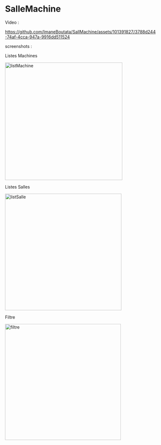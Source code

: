 # SalleMachine
Video :

https://github.com/ImaneBoutata/SallMachine/assets/101391827/3788d244-74af-4cca-947a-9916dd511524

screenshots : 

Listes Machines

<img width="388" alt="listMachine" src="https://github.com/ImaneBoutata/SallMachine/assets/101391827/1362176b-1a1d-4acf-8795-580748eccff0">

 Listes Salles
 
<img width="385" alt="listSalle" src="https://github.com/ImaneBoutata/SallMachine/assets/101391827/81a55e95-ba03-4a14-b94c-e49b32c32cd5">

Filtre 

<img width="383" alt="filtre" src="https://github.com/ImaneBoutata/SallMachine/assets/101391827/3197aa68-bcf2-460e-a82e-eb5aa827b0d0">


